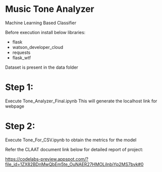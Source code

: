 # Music Tone Analyzer

Machine Learning Based Classifier

Before execution install below libraries:
- flask
- watson_developer_cloud
- requests
- flask_wtf

Dataset is present in the data folder

# Step 1: 

Execute Tone_Analyzer_Final.ipynb
This will generate the localhost link for webpage

# Step 2: 

Execute Tone_For_CSV.ipynb to obtain the metrics for the model

Refer the CLAAT document link below for detailed report of project:

https://codelabs-preview.appspot.com/?file_id=1ZX82BDnMwQbEm5te_OuNAER27HMOLilnbiYp2MS7bvk#0
